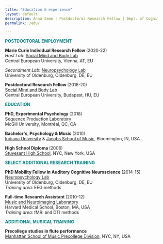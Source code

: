 ```yaml
---
title: "Education & experience"
layout: default
description: Anna Zamm | Postdoctoral Research Fellow | Dept. of Cognitive Science, CEU
permalink: /edu/

---
```

<p><strong><span style="color: #008080;">POSTDOCTORAL EMPLOYMENT</span></strong></p>

<strong> Marie Curie Individual Research Fellow </strong>(2020-22) <br/>
<em>Host Lab</em>: [Social Mind and Body Lab](https://socialmind.ceu.edu/somby) <br/>
Central European University, Vienna, AT, EU<br/>

<em>Secondment Lab</em>: [Neuropsychology Lab](https://uol.de/neuropsychologie">https://uol.de/neuropsychologie)<br/>
University of Oldenburg, Oldenburg, DE, EU<br/>


<strong> Postdoctoral Research Fellow </strong>(2018-20) <br/>
[Social Mind and Body Lab](https://socialmind.ceu.edu/somby) <br/>
Central European University, Budapest, HU, EU <br/>

  
<p><strong><span style="color: #008080;">EDUCATION </span></strong></p>

<strong>PhD, Experimental Psychology </strong>(2018)<br />
[Sequence Production Laboratory](https://www.mcgill.ca/spl/)<br />
McGill University, Montréal, QC, CA<br />

<strong>Bachelor's, Psychology &amp; Music </strong>(2010)<br />
[Indiana University](https://psych.indiana.edu/) &amp; 
[Jacobs School of Music](https://music.indiana.edu/), Bloomington, IN, USA<br />

<strong>High School Diploma </strong>(2006)<br />
[Stuyesant High School](https://en.wikipedia.org/wiki/Stuyvesant_High_School), NYC, New York, USA<br />

<p><strong><span style="color: #008080;">SELECT ADDITIONAL RESEARCH TRAINING</span></strong></p>

<strong>PhD Mobility Fellow in Auditory Cognitive Neuroscience </strong>(2014-15)<br />
[Neuropsychology Lab](https://uol.de/neuropsychologie">https://uol.de/neuropsychologie)<br />
University of Oldenburg, Oldenburg, DE, EU<br />
<em>Training area: </em>EEG methods<br />

<strong>Full-time Research Assistant </strong>(2010-12)<br />
[Music and Neuroimaging Laboratory](https://www.musicianbrain.com/#index">https://www.musicianbrain.com/#index)<br />
Harvard Medical School, Boston, MA, USA<br />
<em>Training area:</em> fMRI and DTI methods<br/>

<p><strong><span style="color: #008080;">ADDITIONAL MUSICAL TRAINING</span></strong></p>

<strong>Precollege studies in flute performance </strong><br />
[Manhattan School of Music Precollege Division](https://www.msmnyc.edu/programs/precollege/admissions/), NYC, NY, USA<br />

